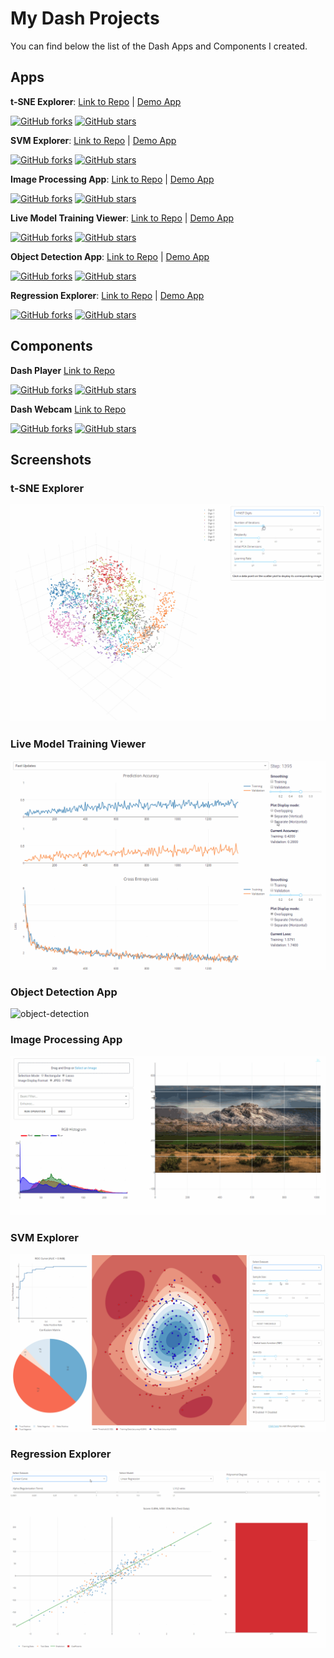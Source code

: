 # My Dash Projects
You can find below the list of the Dash Apps and Components I created.

## Apps
**t-SNE Explorer**:
[Link to Repo](https://github.com/plotly/dash-tsne) | [Demo App](https://dash-tsne.plot.ly/)

[![GitHub forks](https://img.shields.io/github/forks/plotly/dash-tsne.svg)](https://github.com/plotly/dash-tsne/network)
[![GitHub stars](https://img.shields.io/github/stars/plotly/dash-tsne.svg)](https://github.com/plotly/dash-tsne/stargazers)


**SVM Explorer**:
[Link to Repo](https://github.com/plotly/dash-svm) | [Demo App](http://dash-svm.herokuapp.com/)

[![GitHub forks](https://img.shields.io/github/forks/plotly/dash-svm.svg)](https://github.com/plotly/dash-svm/network)
[![GitHub stars](https://img.shields.io/github/stars/plotly/dash-svm.svg)](https://github.com/plotly/dash-svm/stargazers)

**Image Processing App**:
[Link to Repo](https://github.com/plotly/dash-image-processing) | [Demo App](http://dash-image-processing.herokuapp.com/)

[![GitHub forks](https://img.shields.io/github/forks/plotly/dash-image-processing.svg)](https://github.com/plotly/dash-image-processing/network)
[![GitHub stars](https://img.shields.io/github/stars/plotly/dash-image-processing.svg)](https://github.com/plotly/dash-image-processing/stargazers)

**Live Model Training Viewer**:
[Link to Repo](https://github.com/plotly/dash-live-model-training) | [Demo App](https://dash-live-model-training.plot.ly/)

[![GitHub forks](https://img.shields.io/github/forks/plotly/dash-live-model-training.svg)](https://github.com/plotly/dash-live-model-training/network)
[![GitHub stars](https://img.shields.io/github/stars/plotly/dash-live-model-training.svg)](https://github.com/plotly/dash-live-model-training/stargazers)

**Object Detection App**:
[Link to Repo](https://github.com/plotly/dash-object-detection) | [Demo App](https://dash-object-detection.plot.ly/)

[![GitHub forks](https://img.shields.io/github/forks/plotly/dash-object-detection.svg)](https://github.com/plotly/dash-object-detection/network)
[![GitHub stars](https://img.shields.io/github/stars/plotly/dash-object-detection.svg)](https://github.com/plotly/dash-object-detection/stargazers)

**Regression Explorer**:
[Link to Repo](https://github.com/plotly/dash-regression) | [Demo App](https://dash-regression.herokuapp.com/)

[![GitHub forks](https://img.shields.io/github/forks/plotly/dash-regression.svg)](https://github.com/plotly/dash-regression/network)
[![GitHub stars](https://img.shields.io/github/stars/plotly/dash-regression.svg)](https://github.com/plotly/dash-regression/stargazers)

## Components
**Dash Player**
[Link to Repo](https://github.com/xhlulu/dash-player)

[![GitHub forks](https://img.shields.io/github/forks/xhlulu/dash-player.svg)](https://github.com/xhlulu/dash-player/network)
[![GitHub stars](https://img.shields.io/github/stars/xhlulu/dash-player.svg)](https://github.com/xhlulu/dash-player/stargazers)

**Dash Webcam**
[Link to Repo](https://github.com/xhlulu/dash-webcam)

[![GitHub forks](https://img.shields.io/github/forks/xhlulu/dash-webcam.svg)](https://github.com/xhlulu/dash-webcam/network)
[![GitHub stars](https://img.shields.io/github/stars/xhlulu/dash-webcam.svg)](https://github.com/xhlulu/dash-webcam/stargazers)

## Screenshots
### t-SNE Explorer
![tsne](images/tsne.gif)

### Live Model Training Viewer
![live-model-training](images/live-model-training.gif)

### Object Detection App
![object-detection](images/object-detection.gif)

### Image Processing App
![image-processing](images/image-processing.gif)

### SVM Explorer
![svm](images/svm.gif)

### Regression Explorer
![regression](images/regression.gif)
